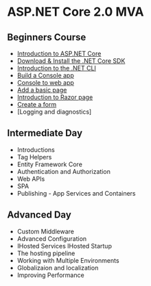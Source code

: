 # ASP.NET Core 2.0 MVA 

## Beginners Course 
- [Introduction to ASP.NET Core](https://github.com/LadyNaggaga/MVA-ASP.NETCore-2.0/blob/master/Beginners/GettingStarted.md#module-11--getting-started-with-aspnet-core) 
- [Download & Install the .NET Core SDK](https://github.com/LadyNaggaga/MVA-ASP.NETCore-2.0/blob/master/Beginners/GettingStarted.md#module-11--getting-started-with-aspnet-core)
- [Introduction to the .NET CLI](https://github.com/LadyNaggaga/MVA-ASP.NETCore-2.0/blob/master/Beginners/GettingStarted.md#module-111--introduction-to-the-net-cli--templating) 
- [Build a Console app](/Beginners/)
- [Console to web app](https://github.com/LadyNaggaga/MVA-ASP.NETCore-2.0/blob/master/Beginners/ConsoletoWebApp.md) 
- [Add a basic page](https://github.com/LadyNaggaga/MVA-ASP.NETCore-2.0/blob/master/Beginners/ConsoletoWebApp.md#module-121-add-a-basic-page)
- [Introduction to Razor page](https://github.com/LadyNaggaga/MVA-ASP.NETCore-2.0/blob/master/Beginners/RazorPages.md)
- [Create a form](https://github.com/LadyNaggaga/MVA-ASP.NETCore-2.0/blob/master/Beginners/CRUD-RazorPages.md)
- [Logging and diagnostics]

## Intermediate Day 
- Introductions 
- Tag Helpers
- Entity Framework Core 
- Authentication and Authorization 
- Web APIs
- SPA 
- Publishing - App Services and Containers

## Advanced Day 

- Custom Middleware
- Advanced Configuration 
- IHosted Services IHosted Startup 
- The hosting pipeline 
- Working with Multiple Environments 
- Globalizaion and localization 
- Improving Performance